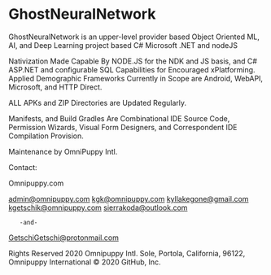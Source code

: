 # GhostNeuralNetwork
GhostNeuralNetwork is an upper-level provider based Object Oriented ML, AI, and Deep Learning project based C# Microsoft .NET and nodeJS

Nativization Made Capable By NODE.JS for the NDK and JS basis, and C# ASP.NET and configurable SQL
Capabilities for Encouraged xPlatforming. Applied Demographic Frameworks
Currently in Scope are Android, WebAPI, Microsoft, and HTTP Direct.


ALL APKs and ZIP Directories are Updated Regularly. 

Manifests, and Build Gradles Are Combinational IDE Source Code, Permission Wizards, Visual Form Designers, and Correspondent IDE Compilation
Provision.

Maintenance by  OmniPuppy Intl. 

Contact:

  Omnipuppy.com

admin@omnipuppy.com
kgk@omnipuppy.com
kyllakegone@gmail.com
kgetschik@omnipuppy.com
sierrakoda@outlook.com
    
       -and-

GetschiGetschi@protonmail.com

Rights Reserved 2020 Omnipuppy Intl. Sole, Portola, California, 96122, Omnipuppy International 
© 2020 GitHub, Inc.
